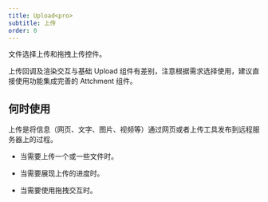 ```yaml
---
title: Upload<pro>
subtitle: 上传
order: 0
---
```


文件选择上传和拖拽上传控件。

上传回调及渲染交互与基础 Upload 组件有差别，注意根据需求选择使用，建议直接使用功能集成完善的 Attchment 组件。

## 何时使用

上传是将信息（网页、文字、图片、视频等）通过网页或者上传工具发布到远程服务器上的过程。

- 当需要上传一个或一些文件时。

- 当需要展现上传的进度时。

- 当需要使用拖拽交互时。
